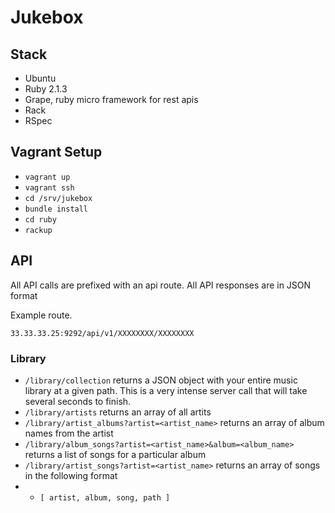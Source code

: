 # Jukebox

## Stack

- Ubuntu
- Ruby 2.1.3
- Grape, ruby micro framework for rest apis
- Rack
- RSpec

## Vagrant Setup

- `vagrant up`
- `vagrant ssh`
- `cd /srv/jukebox`
- `bundle install`
- `cd ruby`
- `rackup`

## API

All API calls are prefixed with an api route.
All API responses are in JSON format

Example route.

`33.33.33.25:9292/api/v1/XXXXXXXX/XXXXXXXX`

### Library

- `/library/collection` returns a JSON object with your entire music library
at a given path. This is a very intense server call that will take several seconds to finish.
- `/library/artists` returns an array of all artits
- `/library/artist_albums?artist=<artist_name>` returns an array of album names from the artist
- `/library/album_songs?artist=<artist_name>&album=<album_name>` returns a list of songs for a particular album
- `/library/artist_songs?artist=<artist_name>` returns an array of songs in the following format
- - `[ artist, album, song, path ]`

